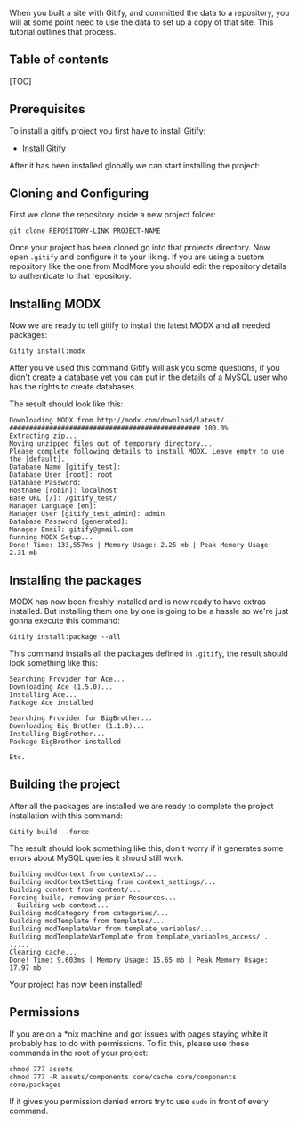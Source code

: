 When you built a site with Gitify, and committed the data to a repository, you will at some point need to use the data to set up a copy of that site. This tutorial outlines that process. 

## Table of contents

[TOC]

## Prerequisites
To install a gitify project you first have to install Gitify:

* [Install Gitify](Installation)

After it has been installed globally we can start installing the project:
## Cloning and Configuring
First we clone the repository inside a new project folder:

    git clone REPOSITORY-LINK PROJECT-NAME

Once your project has been cloned go into that projects directory. 
Now open `.gitify` and configure it to your liking. If you are using a custom repository like the one from ModMore you should edit the repository details to authenticate to that repository.

## Installing MODX
Now we are ready to tell gitify to install the latest MODX and all needed packages:

    Gitify install:modx
After you've used this command Gitify will ask you some questions, if you didn't create a database yet you can put in the details of a MySQL user who has the rights to create databases.

The result should look like this:

    Downloading MODX from http://modx.com/download/latest/...
    ################################################ 100.0%
    Extracting zip...
    Moving unzipped files out of temporary directory...
    Please complete following details to install MODX. Leave empty to use the [default].
    Database Name [gitify_test]: 
    Database User [root]: root
    Database Password: 
    Hostname [robin]: localhost
    Base URL [/]: /gitify_test/
    Manager Language [en]: 
    Manager User [gitify_test_admin]: admin
    Database Password [generated]: 
    Manager Email: gitify@gmail.com
    Running MODX Setup...
    Done! Time: 133,557ms | Memory Usage: 2.25 mb | Peak Memory Usage: 2.31 mb

## Installing the packages

MODX has now been freshly installed and is now ready to have extras installed. But installing them one by one is going to be a hassle so we're just gonna execute this command:

    Gitify install:package --all

This command installs all the packages defined in `.gitify`, the result should look something like this:

    Searching Provider for Ace...
    Downloading Ace (1.5.0)...
    Installing Ace...
    Package Ace installed
    
    Searching Provider for BigBrother...
    Downloading Big Brother (1.1.0)...
    Installing BigBrother...
    Package BigBrother installed
    
    Etc.    

## Building the project
After all the packages are installed we are ready to complete the project installation with this command:

    Gitify build --force

The result should look something like this, don't worry if it generates some errors about MySQL queries it should still work.

    Building modContext from contexts/...
    Building modContextSetting from context_settings/...
    Building content from content/...
    Forcing build, removing prior Resources...
    - Building web context...
    Building modCategory from categories/...
    Building modTemplate from templates/...
    Building modTemplateVar from template_variables/...
    Building modTemplateVarTemplate from template_variables_access/...
	.....
    Clearing cache...
    Done! Time: 9,603ms | Memory Usage: 15.65 mb | Peak Memory Usage: 17.97 mb

Your project has now been installed!

## Permissions
If you are on a *nix machine and got issues with pages staying white it probably has to do with permissions. To fix this, please use these commands in the root of your project:

    chmod 777 assets
    chmod 777 -R assets/components core/cache core/components core/packages
If it gives you permission denied errors try to use `sudo` in front of every command.
